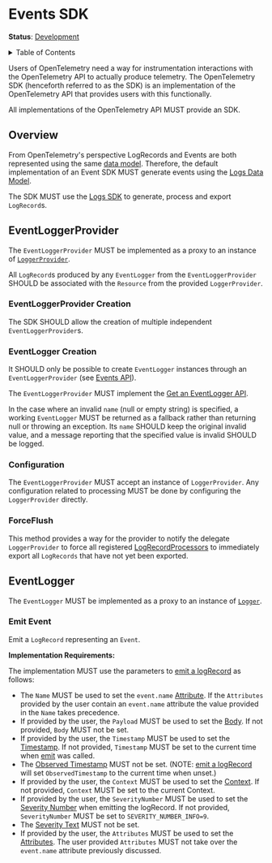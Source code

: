 # Events SDK

**Status**: [Development](../document-status.md)

<details>
<summary>Table of Contents</summary>

<!-- Re-generate TOC with `markdown-toc --no-first-h1 -i` -->

<!-- toc -->

- [Overview](#overview)
- [EventLoggerProvider](#eventloggerprovider)
  * [EventLoggerProvider Creation](#eventloggerprovider-creation)
  * [EventLogger Creation](#eventlogger-creation)
  * [Configuration](#configuration)
  * [ForceFlush](#forceflush)
- [EventLogger](#eventlogger)
  * [Emit Event](#emit-event)

<!-- tocstop -->

</details>

Users of OpenTelemetry need a way for instrumentation interactions with the
OpenTelemetry API to actually produce telemetry. The OpenTelemetry SDK
(henceforth referred to as the SDK) is an implementation of the OpenTelemetry
API that provides users with this functionally.

All implementations of the OpenTelemetry API MUST provide an SDK.

## Overview

From OpenTelemetry's perspective LogRecords and Events are both represented
using the same [data model](./event-api.md#event-data-model). Therefore, the default
implementation of an Event SDK MUST generate events using the [Logs Data Model](./data-model.md).

The SDK MUST use the [Logs SDK](./sdk.md) to generate, process and export `LogRecord`s.

## EventLoggerProvider

The `EventLoggerProvider` MUST be implemented as a proxy to an instance of [`LoggerProvider`](./sdk.md#loggerprovider).

All `LogRecord`s produced by any `EventLogger` from the `EventLoggerProvider` SHOULD be associated with the `Resource` from the provided `LoggerProvider`.

### EventLoggerProvider Creation

The SDK SHOULD allow the creation of multiple independent `EventLoggerProvider`s.

### EventLogger Creation

It SHOULD only be possible to create `EventLogger` instances through an `EventLoggerProvider`
(see [Events API](event-api.md)).

The `EventLoggerProvider` MUST implement the [Get an EventLogger API](event-api.md#get-an-eventlogger).

In the case where an invalid `name` (null or empty string) is specified, a
working `EventLogger` MUST be returned as a fallback rather than returning null or
throwing an exception. Its `name` SHOULD keep the original invalid value, and a
message reporting that the specified value is invalid SHOULD be logged.

### Configuration

The `EventLoggerProvider` MUST accept an instance of `LoggerProvider`. Any configuration
related to processing MUST be done by configuring the `LoggerProvider` directly.

### ForceFlush

This method provides a way for the provider to notify the delegate `LoggerProvider`
to force all registered [LogRecordProcessors](sdk.md#logrecordprocessor) to immediately export all
`LogRecords` that have not yet been exported.

## EventLogger

The `EventLogger` MUST be implemented as a proxy to an instance of [`Logger`](./sdk.md#logger).

### Emit Event

Emit a `LogRecord` representing an `Event`.

**Implementation Requirements:**

The implementation MUST use the parameters
to [emit a logRecord](./bridge-api.md#emit-a-logrecord) as follows:

* The `Name` MUST be used to set
  the `event.name` [Attribute](./data-model.md#field-attributes). If
  the `Attributes` provided by the user contain an `event.name` attribute the
  value provided in the `Name` takes precedence.
* If provided by the user, the `Payload` MUST be used to set
  the [Body](./data-model.md#field-body). If not provided, `Body` MUST not be
  set.
* If provided by the user, the `Timestamp` MUST be used to set
  the [Timestamp](./data-model.md#field-timestamp). If not provided, `Timestamp`
  MUST be set to the current time when [emit](#emit-event) was called.
* The [Observed Timestamp](./data-model.md#field-observedtimestamp) MUST not be
  set. (NOTE: [emit a logRecord](./bridge-api.md#emit-a-logrecord) will
  set `ObservedTimestamp` to the current time when unset.)
* If provided by the user, the `Context` MUST be used to set
  the [Context](./bridge-api.md#emit-a-logrecord). If not provided, `Context`
  MUST be set to the current Context.
* If provided by the user, the `SeverityNumber` MUST be used to set
  the [Severity Number](./data-model.md#field-severitynumber) when emitting the
  logRecord. If not provided, `SeverityNumber` MUST be set
  to `SEVERITY_NUMBER_INFO=9`.
* The [Severity Text](./data-model.md#field-severitytext) MUST not be set.
* If provided by the user, the `Attributes` MUST be used to set
  the [Attributes](./data-model.md#field-attributes). The user
  provided `Attributes` MUST not take over the `event.name`
  attribute previously discussed.

